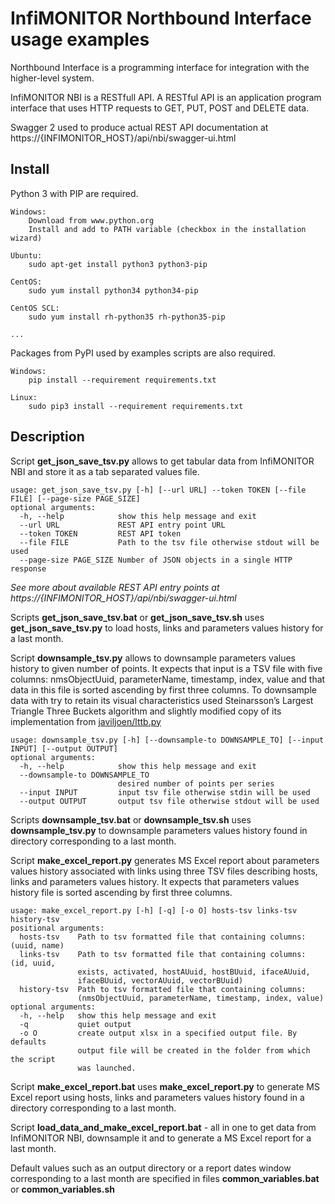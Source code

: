 # InfiMONITOR Northbound Interface usage examples
Northbound Interface is a programming interface for integration with the higher-level system.

InfiMONITOR NBI is a RESTfull API. A RESTful API is an application program interface that uses HTTP requests
 to GET, PUT, POST and DELETE data.
 
Swagger 2 used to produce actual REST API documentation at https://{INFIMONITOR_HOST}/api/nbi/swagger-ui.html

## Install
Python 3 with PIP are required.

    Windows:
        Download from www.python.org
        Install and add to PATH variable (checkbox in the installation wizard)
    
    Ubuntu:
        sudo apt-get install python3 python3-pip
    
    CentOS:
        sudo yum install python34 python34-pip
    
    CentOS SCL:
        sudo yum install rh-python35 rh-python35-pip
        
    ...

Packages from PyPI used by examples scripts are also required.

    Windows:
        pip install --requirement requirements.txt
    
    Linux:
        sudo pip3 install --requirement requirements.txt

## Description
Script **get_json_save_tsv.py** allows to get tabular data from InfiMONITOR NBI and store it as a tab separated values file.

    usage: get_json_save_tsv.py [-h] [--url URL] --token TOKEN [--file FILE] [--page-size PAGE_SIZE]
    optional arguments:
      -h, --help            show this help message and exit
      --url URL             REST API entry point URL
      --token TOKEN         REST API token
      --file FILE           Path to the tsv file otherwise stdout will be used
      --page-size PAGE_SIZE Number of JSON objects in a single HTTP response

*See more about available REST API entry points at https://{INFIMONITOR_HOST}/api/nbi/swagger-ui.html*   

Scripts **get_json_save_tsv.bat** or **get_json_save_tsv.sh** 
uses **get_json_save_tsv.py** to load hosts, links and parameters values history for a last month.

Script **downsample_tsv.py** allows to downsample parameters values history to given number of points. 
It expects that input is a TSV file with five columns: 
nmsObjectUuid, parameterName, timestamp, index, value 
and that data in this file is sorted ascending by first three columns.
To downsample data with try to retain its visual characteristics used 
Steinarsson’s Largest Triangle Three Buckets algorithm and slightly modified copy of its implementation 
from [javiljoen/lttb.py](https://github.com/javiljoen/lttb.py)

    usage: downsample_tsv.py [-h] [--downsample-to DOWNSAMPLE_TO] [--input INPUT] [--output OUTPUT]
    optional arguments:
      -h, --help            show this help message and exit
      --downsample-to DOWNSAMPLE_TO
                            desired number of points per series
      --input INPUT         input tsv file otherwise stdin will be used
      --output OUTPUT       output tsv file otherwise stdout will be used

Scripts **downsample_tsv.bat** or **downsample_tsv.sh** uses **downsample_tsv.py** to 
downsample parameters values history found in directory corresponding to a last month.

Script **make_excel_report.py** generates MS Excel 
report about parameters values history associated with links using three TSV files describing 
hosts, links and parameters values history. It expects that parameters values history file is 
sorted ascending by first three columns. 

    usage: make_excel_report.py [-h] [-q] [-o O] hosts-tsv links-tsv history-tsv
    positional arguments:
      hosts-tsv    Path to tsv formatted file that containing columns: (uuid, name)
      links-tsv    Path to tsv formatted file that containing columns: (id, uuid,
                   exists, activated, hostAUuid, hostBUuid, ifaceAUuid,
                   ifaceBUuid, vectorAUuid, vectorBUuid)
      history-tsv  Path to tsv formatted file that containing columns:
                   (nmsObjectUuid, parameterName, timestamp, index, value)
    optional arguments:
      -h, --help   show this help message and exit
      -q           quiet output
      -o O         create output xlsx in a specified output file. By defaults
                   output file will be created in the folder from which the script
                   was launched.

Script **make_excel_report.bat** uses **make_excel_report.py** to generate MS Excel report
 using hosts, links and parameters values history found in a directory corresponding to a last month.

Script **load_data_and_make_excel_report.bat** - all in one to get data from InfiMONITOR NBI, 
downsample it and to generate a MS Excel report for a last month.

Default values such as an output directory or a report dates window corresponding to a last month 
are specified in files **common_variables.bat** or **common_variables.sh**